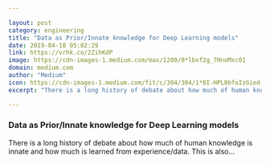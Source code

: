 ```yaml
---

layout: post
category: engineering
title: "Data as Prior/Innate knowledge for Deep Learning models"
date: 2019-04-18 05:02:29
link: https://vrhk.co/2ZihKdP
image: https://cdn-images-1.medium.com/max/1200/0*lbxf2g_7HnoMxc01
domain: medium.com
author: "Medium"
icon: https://cdn-images-1.medium.com/fit/c/304/304/1*8I-HPL0bfoIzGied-dzOvA.png
excerpt: "There is a long history of debate about how much of human knowledge is innate and how much is learned from experience/data. This is also…"

---
```


### Data as Prior/Innate knowledge for Deep Learning models

There is a long history of debate about how much of human knowledge is innate and how much is learned from experience/data. This is also…